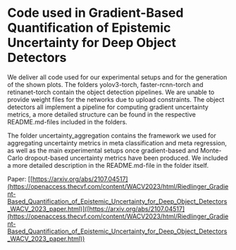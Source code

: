 # Code used in Gradient-Based Quantification of Epistemic Uncertainty for Deep Object Detectors

We deliver all code used for our experimental setups and for the generation of the shown plots.
The folders yolov3-torch, faster-rcnn-torch and retinanet-torch contain the object detection pipelines.
We are unable to provide weight files for the networks due to upload constraints.
The object detectors all implement a pipeline for computing gradient uncertainty metrics, a more detailed structure can be found in the respective README.md-files included in the folders.

The folder uncertainty_aggregation contains the framework we used for aggregating uncertainty metrics in meta classification and meta regression, as well as the main experimental setups once gradient-based and Monte-Carlo dropout-based uncertainty metrics have been produced.
We included a more detailed description in the README.md-file in the folder itself.

Paper: [[https://arxiv.org/abs/2107.04517](https://openaccess.thecvf.com/content/WACV2023/html/Riedlinger_Gradient-Based_Quantification_of_Epistemic_Uncertainty_for_Deep_Object_Detectors_WACV_2023_paper.html)]([https://arxiv.org/abs/2107.04517](https://openaccess.thecvf.com/content/WACV2023/html/Riedlinger_Gradient-Based_Quantification_of_Epistemic_Uncertainty_for_Deep_Object_Detectors_WACV_2023_paper.html))
